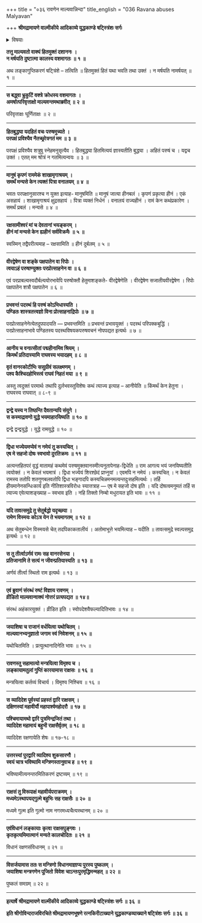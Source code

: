 +++
title = "०३६ रावणेन माल्यवान्निन्दा"
title_english = "036 Ravana abuses Malyavan"

+++
**श्रीमद्रामायणे वाल्मीकीये आदिकाव्ये युद्धकाण्डे** **षट्स्त्रिंशः सर्गः**


<details><summary>विषयाः</summary>

रावणेनात्मश्लाघनेनरामवधप्रतिज्ञानपूर्वकं सोपालंभंमाल्यवद्विसर्जनम् ॥ १ ॥ तथा मन्त्रिभिस्सहमन्त्रपूर्वकं प्राच्यादिदिक्षु पुररक्षणायसैन्यैःसहप्रहस्तादिप्रेषणेनान्तःपुरप्रवेशः ॥ २ ॥

</details>


**तत्तु माल्यवतो वाक्यं हितमुक्तं दशाननः** **।  
न मर्षयति दुष्टात्मा कालस्य वशमागतः** **॥** **१** **॥**

अथ लङ्कागुप्तिकरणं षट्त्रिंशे – तत्विति ॥ हितमुक्तं हितं यथा भवति तथा उक्तं । न मर्षयति नामर्षयत् ॥ १ ॥

****

**स बद्ध्वा भ्रुकुटिं वक्त्रे क्रोधस्य वशमागतः** **।  
अमर्षात्परिवृत्ताक्षो माल्यवन्तमथाब्रवीत्** **॥** **२** **॥**

परिवृत्ताक्षः घूर्णिताक्षः ॥ २ ॥

****

**हितबुद्ध्या यदहितं वचः परुषमुच्यते** **।  
परपक्षं प्रविश्यैव नैतच्छ्रोत्रगतं मम** **॥** **३** **॥**

परपक्षं प्रविश्यैव शत्रुषु स्नेहमनुसृत्यैव । हितबुद्ध्या हितमित्ययं ज्ञास्यतीति बुद्ध्या । अहितं परुषं च । यद्वच उक्तं । एतत् मम श्रोत्रं न गतमित्यन्वयः ॥ ३ ॥

****

**मानुषं कृपणं राममेकं शाखामृगाश्रयम्** **।  
समर्थं मन्यसे केन त्यक्तं पित्रा वनालयम्** **॥** **४** **॥**

भवतः परपक्षानुसारश्च न युक्त इत्याह- मानुषमिति ॥ मानुषं जात्या हीनबलं । कृपणं प्रकृत्या हीनं । एकं असहायं । शाखामृगाश्रयं क्षुद्रसहायं । पित्रा व्यक्तं निर्धनं । वनालयं राज्यहीनं । रामं केन कथंप्रकारेण । समर्थं प्रबलं । मन्यसे ॥ ४ ॥

****

**रक्षसामीश्वरं मां च देवतानां भयङ्करम्** **।  
हीनं मां मन्यसे केन** **ह्यहीनं सर्वविक्रमैः** **॥** **५** **॥**

स्वस्मिन् तद्वैपरीत्यमाह – रक्षसामिति ॥ हीनं दुर्बलम् ॥ ५ ॥

****

**वीरद्वेषेण वा शङ्के पक्षपातेन वा रिपोः** **।  
त्वयाऽहं परुषाण्युक्तः परप्रोत्साहनेन वा** **॥** **६** **॥**

एवं परप्राबल्यस्वदौर्बल्ययोरभावेपि परुषोक्तौ हेतुमाशङ्कते- वीरद्वेषेणेति । वीरद्वेषेण सजातीयवीरद्वेषेण । रिपोः पक्षपातेन शत्रौ पक्षपातेन ॥ ६ ॥

****

**प्रभवन्तं पदस्थं हि परुषं कोऽभिधास्यति** **।  
पण्डितः शास्त्रतत्त्वज्ञो विना प्रोत्साहनाद्रिपोः** **॥** **७** **॥**

परप्रोत्साहनेनेत्येतदुपपादयति — प्रभवन्तमिति ॥ प्रभवन्तं प्रभावयुक्तं । पदस्थं परिपक्कबुद्धिं । परप्रोत्साहनाभावे पण्डितस्य पदस्थविषयकपरुषवचनं नोपपद्यत इत्यर्थः ॥ ७ ॥

****

**आनीय च वनात्सीतां पद्महीनामिव श्रियम्** **।  
किमर्थं प्रतिदास्यामि राघवस्य भयादहम्** **॥** **८** **॥**

**वृतं वानरकोटीभिः ससुग्रीवं सलक्ष्मणम्** **।  
पश्य कैश्चिदहोभिस्त्वं राघवं निहतं मया** **॥** **९** **॥**

अस्तु त्वदुक्तं परमार्थः तथापि दुर्लभवस्तुविशेषः कथं त्याज्य इत्याह – आनीयेति ॥ किंमर्थं केन हेतुना । राघवस्य राघवात् ॥ ८-९ ॥

****

**द्वन्द्वे यस्य न तिष्ठन्ति दैवतान्यपि संयुगे** **।  
स कस्माद्रावणो युद्धे भयमाहारयिष्यति** **॥** **१०** **॥**

द्वन्द्वे द्वन्द्वयुद्धे । युद्धे रामयुद्धे ॥ १० ॥

****

**द्विधा भज्येयमप्येवं न नमेयं तु कस्यचित्** **।  
एष मे सहजो दोषः स्वभावो दुरतिक्रमः** **॥** **११** **॥**

अत्यन्तहितपरं वृद्धं मातामहं कथमेवं परुषमुक्तवानस्मीत्यनुतापेनाह-द्विधेति ॥ राम आगत्य भयं जनयिष्यतीति त्वयोक्तं । न केवलं भयमात्रं । द्विधा भज्येयं शिरश्छेदं प्राप्नुयां । एवमपि न नमेयं । कस्यचित् । न केवलं रामस्य ततोपि शतगुणबलवतोपि द्विधा भङ्गादपि कस्यचिन्नमनमत्यन्तदुःसहमित्यर्थः । तर्हि हीयमानेनसन्धिःकार्य इति नीतिशास्त्रविरोधः स्यात्तत्राह — एष मे सहजो दोष इति । यदि दोषत्वमनुमतं तर्हि स त्याज्य एवेत्याशङ्ख्याह – स्वभाव इति । नहि तिक्तो निम्बो मधुरायत इति भावः ॥ ११ ॥

****

**यदि तावत्समुद्रे तु सेतुर्बद्धो यदृच्छया** **।  
रामेण विस्मयः कोऽत्र येन ते भयमागतम्** **॥** **१२** **॥**

अथ सेतुबन्धेन विस्मयसे चेत् तदपिकाकतालीयं । अतोमाभूत्ते भयमित्याह – यदीति ॥ तावत्समुद्रे स्वल्पसमुद्र इत्यर्थः ॥ १२ ॥

****

**स तु तीर्त्वाऽर्णवं रामः सह वानरसेनया** **।  
प्रतिजानामि ते सत्यं न जीवन्प्रतियास्यति** **॥** **१३** **॥**

अर्णवं तीर्त्वा स्थितो राम इत्यर्थः ॥ १३ ॥

****

**एवं ब्रुवाणं संरब्धं रुष्टं विज्ञाय रावणम्** **।  
व्रीडितो माल्यवान्वाक्यं नोत्तरं प्रत्यपद्यत** **॥** **१४॥**

संरब्धं अहंकारयुक्तं । व्रीडित इति । स्वोपदेशवैफल्यादितिभावः ॥ १४ ॥

****

**जयाशिषा च राजानं वर्धयित्वा यथोचितम्** **।  
माल्यवानभ्यनुज्ञातो जगाम स्वं निवेशनम्** **॥** **१५** **॥**

यथोचितमिति । प्रत्युत्थानादिनेति भावः ॥ १५ ॥

****

**रावणस्तु सहामात्यो मन्त्रयित्वा विमृश्य च** **।  
लङ्कायामतुलां गुप्तिं कारयामास राक्षसः** **॥** **१६** **॥**

मन्त्रयित्वा कर्तव्यं विचार्य । विमृश्य निश्चिय ॥ १६ ॥

****

**स** **व्यादिदेश पूर्वस्यां प्रहस्तं द्वारि राक्षसम्** **।  
दक्षिणस्यां महावीर्यौ महापार्श्वमहोदरौ** **॥** **१७** **॥**

**पश्चिमायामथो द्वारि पुत्रमिन्द्रजितं तथा** **।  
व्यादिदेश महामायं** **बहुभी राक्षसैर्वृतम्** **॥** **१८** **॥**

व्यादिदेश रक्षणायेति शेषः ॥ १७-१८ ॥

****

**उत्तरस्यां पुरद्वारि व्यादिश्य शुकसारणौ** **।  
स्वयं चात्र भविष्यामि मन्त्रिणस्तानुवाच ह** **॥** **१९** **॥**

भविष्यामीत्यनन्तरमितिकरणं द्रष्टव्यम् ॥ १९ ॥

****

**राक्षसं तु विरूपाक्षं महावीर्यपराक्रमम्** **।  
मध्यमेऽस्थापयद्गुल्मे बहुभिः सह राक्षसैः** **॥** **२०** **॥**

मध्यमे गुल्म इति गुल्मो नाम नगरमध्यचैत्यस्थानम् ॥ २० ॥

****

**एवंविधानं लङ्कायाः** **कृत्वा राक्षसपुङ्गवः** **।  
कृतकृत्यमिमात्मानं** **मन्यते कालचोदितः** **॥** **२१** **॥**

विधानं रक्षणसंविधानम् ॥ २१ ॥

****

**विसर्जयामास ततः स मन्त्रिणो** **विधानमाज्ञाप्य पुरस्य पुष्कलम्** **।  
जयाशिषा मन्त्रगणेन पूजितो** **विवेश** **चाऽन्तःपुरमृद्धिमन्महत्** **॥** **२२** **॥**

पुष्कलं समग्रम् ॥ २२ ॥

****

**इत्यार्षे** **श्रीमद्रामायणे वाल्मीकीये आदिकाव्ये युद्धकाण्डे** **षट्स्त्रिंशः सर्गः ॥** **३६** **॥**

**इति श्रीगोविन्दराजविरचिते श्रीमद्रामायणभूषणे रत्नकिरीटाख्याने युद्धकाण्डव्याख्याने षट्त्रिंशः सर्गः ॥ ३६ ॥**
